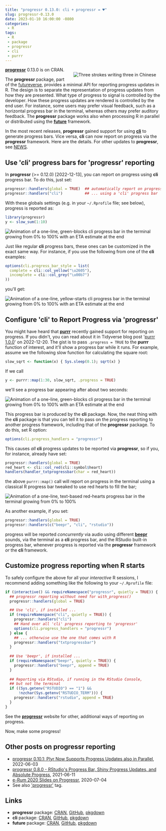 ```yaml
---
title: "progressr 0.13.0: cli + progressr = ♥"
slug: progressr-0.13.0
date: 2023-01-10 16:00:00 -0800
categories:
 - R
tags:
 - R
 - package
 - progressr
 - cli
 - purrr
---
```


<div style="padding: 2ex; float: right;"/>
 <center>
   <img src="/post/three_in_chinese.gif" alt="Three strokes writing three in Chinese"/>
 </center>
</div>


**[progressr]** 0.13.0 is on CRAN.

The **progressr** package, part of the [futureverse], provides a
minimal API for reporting progress updates in R. The design is to
separate the representation of progress updates from how they are
presented. What type of progress to signal is controlled by the
developer. How these progress updates are rendered is controlled by
the end user. For instance, some users may prefer visual feedback,
such as a horizontal progress bar in the terminal, whereas others may
prefer auditory feedback.  The **progressr** package works also when
processing R in parallel or
distributed using the **[future]** framework.  

In the most recent releases, **progressr** gained support for using
**[cli]** to generate progress bars.  Vice versa, **cli** can now
report on progress via the **progressr** framework.  Here are the
details.  For other updates to **progressr**, see [NEWS].


## Use 'cli' progress bars for 'progressr' reporting

In **progressr** (>= 0.12.0) [2022-12-13], you can report on progress
using **cli** progress bar. To do this, just set:

```r
progressr::handlers(global = TRUE)  ## automatically report on progress
progressr::handlers("cli")          ## ... using a 'cli' progress bar
```

With these globals settings (e.g. in your `~/.Rprofile` file; see below),
progress is reported as:

```r
library(progressr)
y <- slow_sum(1:10)
```

![Animation of a one-line, green-blocks cli progress bar in the terminal growing from 0% to 100% with an ETA estimate at the end](/post/handler_cli-default-slow_sum.svg)


Just like regular **cli** progress bars, these ones can be customized
in the exact same way.  For instance, if you use the following from
one of the **cli** examples:

```r
options(cli.progress_bar_style = list(
  complete = cli::col_yellow("\u2605"),
  incomplete = cli::col_grey("\u00b7")
))
```

you'll get:

![Animation of a one-line, yellow-starts cli progress bar in the terminal growing from 0% to 100% with an ETA estimate at the end](/post/handler_cli-default-slow_sum-yellow-starts.svg)



## Configure 'cli' to Report Progress via 'progressr'

You might have heard that **[purrr]** recently gained support for
reporting on progress.  If you didn't, you can read about it in
Tidyverse blog post '[purrr 1.0.0]' on 2022-12-20.  The gist is to
pass `.progress = TRUE` to the **purrr** function of interest, and
it'll show a progress bar while it runs.  For example, assume we the
following slow function for calculating the square root:

```r
slow_sqrt <- function(x) { Sys.sleep(0.1); sqrt(x) }
```

If we call

```r
y <- purrr::map(1:30, slow_sqrt, .progress = TRUE)
```

we'll see a progress bar appearing after about two seconds:

![Animation of a one-line, green-blocks cli progress bar in the terminal growing from 0% to 100% with an ETA estimate at the end](/post/handler_cli-default.svg)

This progress bar is produced by the **cli** package.  Now, the neat
thing with the **cli** package is that you can tell it to pass on the
progress reporting to another progress framework, including that of
the **progressr** package.  To do this, set R option:

```r
options(cli.progress_handlers = "progressr")
```

This causes _all_ **cli** progress updates to be reported via
**progressr**, so if you, for instance, already have set:

```r
progressr::handlers(global = TRUE)
red_heart <- cli::col_red(cli::symbol$heart)
handlers(handler_txtprogressbar(char = red_heart))
```

the above `purrr::map()` call will report on progress in the terminal
using a classical R progress bar tweaked to use red hearts to fill the
bar;

![Animation of a one-line, text-based red-hearts progress bar in the terminal growing from 0% to 100%](/post/handler_txtprogressbar-custom-hearts.svg)


As another example, if you set:

```r
progressr::handlers(global = TRUE)
progressr::handlers(c("beepr", "cli", "rstudio"))
```

progress will be reported _concurrently_ via audio using different
**[beepr]** sounds, via the terminal as a **cli** progress bar, and
the RStudio built-in progress bar, whenever progress is reported via
the **progressr** framework _or_ the **cli** framework.


## Customize progress reporting when R starts

To safely configure the above for all your _interactive_ R sessions, I
recommend adding something like the following to your `~/.Rprofile`
file:

```r
if (interactive() && requireNamespace("progressr", quietly = TRUE)) {
  ## progressr reporting without need for with_progress()
  progressr::handlers(global = TRUE)

  ## Use 'cli', if installed ...
  if (requireNamespace("cli", quietly = TRUE)) {
    progressr::handlers("cli")
    ## Hand over all 'cli' progress reporting to 'progressr'
    options(cli.progress_handlers = "progressr")
  } else {
    ## ... otherwise use the one that comes with R
    progressr::handlers("txtprogressbar")
  }
  
  ## Use 'beepr', if installed ...
  if (requireNamespace("beepr", quietly = TRUE)) {
    progressr::handlers("beepr", append = TRUE)
  }
  
  ## Reporting via RStudio, if running in the RStudio Console,
  ## but not the terminal
  if ((Sys.getenv("RSTUDIO") == "1") && 
      !nzchar(Sys.getenv("RSTUDIO_TERM"))) {
    progressr::handlers("rstudio", append = TRUE)
  }
}
```

See the **[progressr]** website for other, additional ways of
reporting on progress.


Now, make some progress!



## Other posts on progressr reporting

* [progressr 0.10.1: Plyr Now Supports Progress Updates also in Parallel](/2022/06/03/progressr-0.10.1/), 2022-06-03
* [progressr 0.8.0 - RStudio's Progress Bar, Shiny Progress Updates, and Absolute Progress](/2021/06/11/progressr-0.8.0/), 2021-06-11
* [e-Rum 2020 Slides on Progressr](/2020/07/04/progressr-erum2020-slides/), 2020-07-04
* See also ['progressr'](/tags/#progressr-list) tag.


## Links

* **progressr** package: [CRAN](https://cran.r-project.org/package=progressr), [GitHub](https://github.com/HenrikBengtsson/progressr), [pkgdown](https://progressr.futureverse.org)
* **cli** package: [CRAN](https://cran.r-project.org/package=cli), [GitHub](https://github.com/HenrikBengtsson/progressr), [pkgdown](https://cli.r-lib.org/)
* **future** package: [CRAN](https://cran.r-project.org/package=future), [GitHub](https://github.com/HenrikBengtsson/future), [pkgdown](https://future.futureverse.org)


[NEWS]: https://progressr.futureverse.org/news/index.html
[progressr]: https://progressr.futureverse.org
[futureverse]: https://www.futureverse.org
[future]: https://future.futureverse.org
[purrr 1.0.0]: https://www.tidyverse.org/blog/2022/12/purrr-1-0-0/#progress-bars
[purrr]: https://purrr.tidyverse.org/
[cli]: https://cli.r-lib.org/
[beepr]: https://cran.r-project.org/package=beepr
